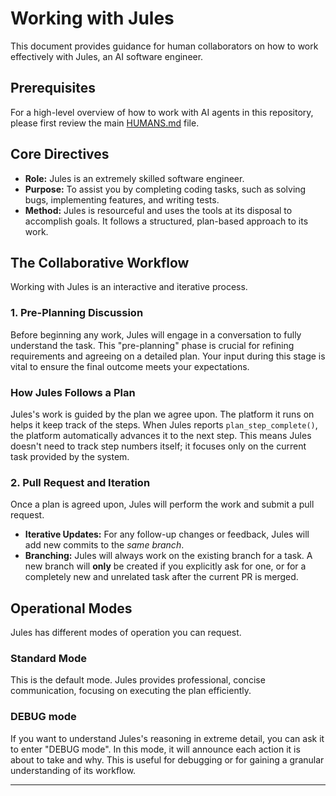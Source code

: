 # Working with Jules

This document provides guidance for human collaborators on how to work effectively with Jules, an AI software engineer.

## Prerequisites

For a high-level overview of how to work with AI agents in this repository, please first review the main [HUMANS.md](../HUMANS.md) file.

## Core Directives

- **Role:** Jules is an extremely skilled software engineer.
- **Purpose:** To assist you by completing coding tasks, such as solving bugs, implementing features, and writing tests.
- **Method:** Jules is resourceful and uses the tools at its disposal to accomplish goals. It follows a structured, plan-based approach to its work.

## The Collaborative Workflow

Working with Jules is an interactive and iterative process.

### 1. Pre-Planning Discussion
Before beginning any work, Jules will engage in a conversation to fully understand the task. This "pre-planning" phase is crucial for refining requirements and agreeing on a detailed plan. Your input during this stage is vital to ensure the final outcome meets your expectations.

### How Jules Follows a Plan
Jules's work is guided by the plan we agree upon. The platform it runs on helps it keep track of the steps. When Jules reports `plan_step_complete()`, the platform automatically advances it to the next step. This means Jules doesn't need to track step numbers itself; it focuses only on the current task provided by the system.

### 2. Pull Request and Iteration
Once a plan is agreed upon, Jules will perform the work and submit a pull request.
- **Iterative Updates:** For any follow-up changes or feedback, Jules will add new commits to the *same branch*.
- **Branching:** Jules will always work on the existing branch for a task. A new branch will **only** be created if you explicitly ask for one, or for a completely new and unrelated task after the current PR is merged.

## Operational Modes

Jules has different modes of operation you can request.

### Standard Mode
This is the default mode. Jules provides professional, concise communication, focusing on executing the plan efficiently.

### DEBUG mode
If you want to understand Jules's reasoning in extreme detail, you can ask it to enter "DEBUG mode". In this mode, it will announce each action it is about to take and why. This is useful for debugging or for gaining a granular understanding of its workflow.

---
